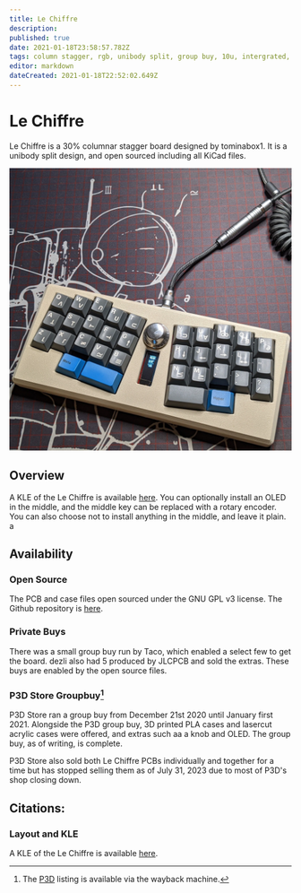 ```yaml
---
title: Le Chiffre
description: 
published: true
date: 2021-01-18T23:58:57.782Z
tags: column stagger, rgb, unibody split, group buy, 10u, intergrated, open source
editor: markdown
dateCreated: 2021-01-18T22:52:02.649Z
---
```


# Le Chiffre

Le Chiffre is a 30% columnar stagger board designed by tominabox1. It is a unibody split design, and open sourced including all KiCad files. 

![sickbabies' Le Chiffre, featuring GMK space cadet, and a beige 3DPrinted case from P3D storel >](/Boards/images/le_chiffre.webp)

## Overview

A KLE of the Le Chiffre is available [here](http://www.keyboard-layout-editor.com/#/gists/e44d1c29ae57ab7efbe544ebda2f427c). You can optionally install an OLED in the middle, and the middle key can be replaced with a rotary encoder. You can also choose not to install anything in the middle, and leave it plain. a

## Availability

### Open Source

The PCB and case files open sourced under the GNU GPL v3 license. The Github repository is [here](https://github.com/tominabox1/Le-Chiffre-Keyboard). 

### Private Buys

There was a small group buy run by Taco, which enabled a select few to get the board. dezli also had 5 produced by JLCPCB and sold the extras. These buys are enabled by the open source files. 

### P3D Store Groupbuy[^1]

P3D Store ran a group buy from December 21st 2020 until January first 2021. Alongside the P3D group buy, 3D printed PLA cases and lasercut acrylic cases were offered, and extras such aa a knob and OLED. The group buy, as of writing, is complete. 

P3D Store also sold both Le Chiffre PCBs individually and together for a time but has stopped selling them as of July 31, 2023 due to most of P3D's shop closing down.

## Citations:
[^1]: The [P3D](http://web.archive.org/web/20210118231743/https://p3dstore.com/products/le-chiffre-group-buy) listing is available via the wayback machine.

### Layout and KLE

A KLE of the Le Chiffre is available [here](http://www.keyboard-layout-editor.com/#/gists/e44d1c29ae57ab7efbe544ebda2f427c).